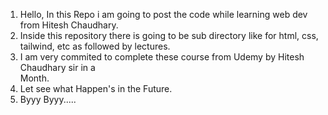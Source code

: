 1. Hello, In this Repo i am going to post the code while learning web dev from Hitesh Chaudhary.
2. Inside this repository there is going to be sub directory like
   for html, css, tailwind, etc as followed by lectures.
3. I am very commited to complete these course from Udemy by Hitesh Chaudhary sir in a  
   Month.
4. Let see what Happen's in the Future.
5. Byyy Byyy.....    